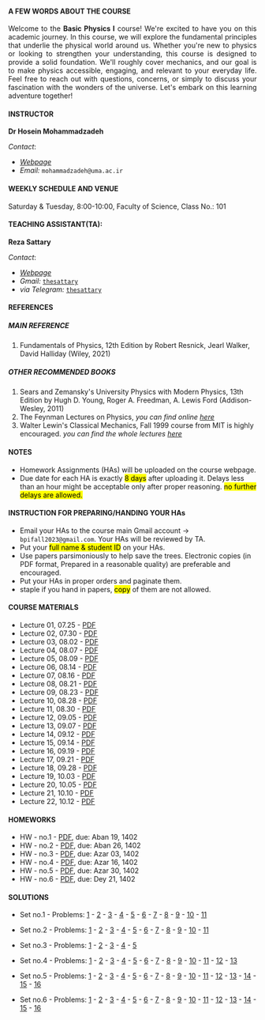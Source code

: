 #### A FEW WORDS ABOUT THE COURSE

<p style="text-align: justify; ">Welcome to the <b>Basic Physics I</b> course! We're excited to have you on this academic journey. In this course, we will explore the fundamental principles that underlie the physical world around us. Whether you're new to physics or looking to strengthen your understanding, this course is designed to provide a solid foundation. We'll roughly cover mechanics, and our goal is to make physics accessible, engaging, and relevant to your everyday life. Feel free to reach out with questions, concerns, or simply to discuss your fascination with the wonders of the universe. Let's embark on this learning adventure together!</p>


#### INSTRUCTOR

**Dr Hosein Mohammadzadeh**

_Contact_:

* [_Webpage_](https://uma.ac.ir/cv.php?cv=117&url_title=%d8%ad%d8%b3%db%8c%d9%86-%d9%85%d8%ad%d9%85%d8%af%d8%b2%d8%a7%d8%af%d9%87&rewrite_url=1&mod=scv)
* _Email:_ `mohammadzadeh@uma.ac.ir`

#### WEEKLY SCHEDULE AND VENUE

Saturday & Tuesday, 8:00-10:00, Faculty of Science, Class No.: 101

#### TEACHING ASSISTANT(TA):

**Reza Sattary**

_Contact_:
* [_Webpage_](https://sattary.github.io/)
* _Gmail:_  [`thesattary`](mailto:thesattary@gmail.com)
* _via Telegram:_ [`thesattary`](https://t.me/thesattary)


#### REFERENCES

##### MAIN REFERENCE

1. Fundamentals of Physics, 12th Edition by Robert Resnick, Jearl Walker, David Halliday (Wiley, 2021)

##### OTHER RECOMMENDED BOOKS

1. Sears and Zemansky's University Physics with Modern Physics, 13th Edition by Hugh D. Young, Roger A. Freedman, A. Lewis Ford (Addison-Wesley, 2011)
2. The Feynman Lectures on Physics, _you can find online [here](https://www.feynmanlectures.caltech.edu/)_
3. Walter Lewin's Classical Mechanics, Fall 1999 course from MIT is highly encouraged. _you can find the whole lectures [here](https://www.youtube.com/playlist?list=PLUdYlQf0_sSsb2tNcA3gtgOt8LGH6tJbr)_ 


#### NOTES 

* Homework Assignments (HAs) will be uploaded on the course webpage.
* Due date for each HA is exactly <mark>8 days</mark>  after uploading it. Delays less than an hour might be acceptable only after proper reasoning. <mark>no further delays are allowed.</mark>

#### INSTRUCTION FOR PREPARING/HANDING YOUR HAs

* Email your HAs to the course main Gmail account -> `bpifall2023@gmail.com`. Your HAs will be reviewed by TA. 
* Put your <mark>full name & student ID</mark> on your HAs.
* Use papers parsimoniously to help save the trees. Electronic copies (in PDF format, Prepared in a reasonable quality) are preferable and encouraged. 
* Put your HAs in proper orders and paginate them.
* staple if you hand in papers, <mark>copy</mark> of them are not allowed.


#### COURSE MATERIALS

* Lecture 01, 07.25 - [PDF](https://drive.google.com/file/d/1tXKdQUzDtTI2G1y8ufEO7xs-_wVlYo-H/view?usp=sharing)
* Lecture 02, 07.30 - [PDF](https://drive.google.com/file/d/1nlFEQQrylITmJ5SUdukvpvmqNf3xaeY9/view?usp=sharing)
* Lecture 03, 08.02 - [PDF](https://drive.google.com/file/d/1pw4Fb_FVH1xa_mcP6Ssbz1GyPzG3Pl_k/view?usp=sharing)
* Lecture 04, 08.07 - [PDF](https://drive.google.com/file/d/1m7U0XzIU17ptRUuBC1UIuvXbnqUL-CWn/view?usp=sharing)
* Lecture 05, 08.09 - [PDF](https://drive.google.com/file/d/1ktzIAazPSM-Rbciwr3pb1PlGLQ505uan/view?usp=sharing)
* Lecture 06, 08.14 - [PDF](https://drive.google.com/file/d/15OVly8g9ocNXNAOAlSGUIIEYq2Nbtu2W/view?usp=sharing)
* Lecture 07, 08.16 - [PDF](https://drive.google.com/file/d/1Yx_LD_d6cBy8Q6zGkClC6gqO7YJde4zz/view?usp=sharing)
* Lecture 08, 08.21 - [PDF](https://drive.google.com/file/d/1v2mbxfW5ImF2b2uYVGdAqGZMf4jl6R5E/view?usp=sharing)
* Lecture 09, 08.23 - [PDF](https://drive.google.com/file/d/1t70xqsHAd9Iup8MOCrSIdBYyTl8VzvqS/view?usp=sharing)
* Lecture 10, 08.28 - [PDF](https://drive.google.com/file/d/10ZuuUVcDqyiydQYf94cVzZ4Q-1CnSOaj/view?usp=sharing)
* Lecture 11, 08.30 - [PDF](https://drive.google.com/file/d/1Bmxb22hot8tLtFq8f02YDNiTGkOTiL3H/view?usp=sharing)
* Lecture 12, 09.05 - [PDF](https://drive.google.com/file/d/1kprZGExGfPJLm48IGifbFXMO0bkTao38/view?usp=sharing)
* Lecture 13, 09.07 - [PDF](https://drive.google.com/file/d/1hsZulRDdd4qJlszlndVvhFxpTrnQoiUZ/view?usp=sharing)
* Lecture 14, 09.12 - [PDF](https://drive.google.com/file/d/1Lu0VdFptV1bpNrfSqe6TSWc2WZWumuMm/view?usp=sharing)
* Lecture 15, 09.14 - [PDF](https://drive.google.com/file/d/1Q29t_G2-FIhZsxusMqJh0dMctgKh78vH/view?usp=sharing)
* Lecture 16, 09.19 - [PDF](https://drive.google.com/file/d/14wfnXlzlaoxNk4DwmdOkX9xcUG7-ypLk/view?usp=sharing)
* Lecture 17, 09.21 - [PDF](https://drive.google.com/file/d/1ZQLLUB31OYMpyxTllzMwc9ZEbDfG9mWf/view?usp=sharing)
* Lecture 18, 09.28 - [PDF](https://drive.google.com/file/d/14R3uoA-oPbkCGMDN85ai5uZzBwwKsato/view?usp=sharing)
* Lecture 19, 10.03 - [PDF](https://drive.google.com/file/d/1JzpAEXRMjkRSDlDN0-F9446nJnAnTH-B/view?usp=sharing)
* Lecture 20, 10.05 - [PDF](https://drive.google.com/file/d/1Z5w-S2C95IFRNDyfSOSrkj8jhMKApLXC/view?usp=sharing)
* Lecture 21, 10.10 - [PDF](https://drive.google.com/file/d/1AyYHR5Udr_aX8KU4B0S_K_onuTRxKTYG/view?usp=sharing)
* Lecture 22, 10.12 - [PDF](https://drive.google.com/file/d/1QTAWcPetv6Icx7b5kekfNJDX8Yt_PX4C/view?usp=sharing)

#### HOMEWORKS 

* HW - no.1 - [PDF](https://drive.google.com/file/d/1OJvLEe5SLUeEXJsS3UhK39PxfIA_PPH5/view?usp=sharing), due: Aban 19, 1402
* HW - no.2 - [PDF](https://drive.google.com/file/d/1g2yOW0pzbAuzZd40gRv2GDwo4qnrlA7d/view?usp=sharing), due: Aban 26, 1402
* HW - no.3 - [PDF](https://drive.google.com/file/d/1SVVkOHe54edTVcrgR5PSrK1MrVtFFQBa/view?usp=sharing), due: Azar 03, 1402
* HW - no.4 - [PDF](https://drive.google.com/file/d/1t-vkAdxwyzoS8VlR-EOQHaJ74yunLAKC/view?usp=sharing), due: Azar 16, 1402
* HW - no.5 - [PDF](https://drive.google.com/file/d/1PlcI72YO2lXTgvyv5dIBmq0eFEfOnGCd/view?usp=sharing), due: Azar 30, 1402
* HW - no.6 - [PDF](https://drive.google.com/file/d/1Gk92LZzRe9jrZyttO2C6bEH5I_qHNoAQ/view?usp=sharing), due: Dey 21, 1402

    

#### SOLUTIONS

* Set no.1 - Problems: [1](https://drive.google.com/file/d/1qV3W0A5sBgB7ru4DpU8200wV3TPaK5zp/view?usp=sharing) - [2](https://drive.google.com/file/d/1q-VfKc9KDoBO9AqBYidg7Ci560ZaKI_o/view?usp=sharing) - [3](https://drive.google.com/file/d/1rFlQdG8WEQjOARN99YFbNFC1LwdeW_Yj/view?usp=sharing) - [4](https://drive.google.com/file/d/1jRr_tyddn7Zmviq-sgJvX_W6KAfxZAHs/view?usp=sharing) - [5](https://drive.google.com/file/d/1-Goz3NGpzVUCOqngZI-4kshODJbQJvjF/view?usp=sharing) - [6](https://drive.google.com/file/d/1JCAiPSeKl4qn5FLaUw0KV6jSlnE_Z-vM/view?usp=sharing) - [7](https://drive.google.com/file/d/1AoW8hdMvfDXEBpx9yCuBIWTBwJs2eubb/view?usp=sharing) - [8](https://drive.google.com/file/d/1od1X69XtZi29xlUb7yN6fHdC282MNavw/view?usp=sharing) - [9](https://drive.google.com/file/d/1TpSbuMoVoHKwPVxk9zRrLmncSavwtLe-/view?usp=sharing) - [10](https://drive.google.com/file/d/1org0JElOqE6fHDFRDYR2GsuddRS3FKvo/view?usp=sharing) - [11](https://drive.google.com/file/d/1tlnZLLyKyyi5jid5GdCmtfdKaFAhCUuU/view?usp=sharing)


* Set no.2 - Problems: [1](https://drive.google.com/file/d/1vkg-9dcxL2zPULX4dKW4B_azGbs63mzb/view?usp=sharing) - [2](https://drive.google.com/file/d/1sw0Jz5VShvJd92JVkRluLCPPlg-lCZ3h/view?usp=sharing) - [3](https://drive.google.com/file/d/1PgeIVuwTrPZxaoOkb_I9IC0crBbvLJmy/view?usp=sharing)  - [4](https://drive.google.com/file/d/17R7V1iXKQLKTDC4vRwrWGIiKDUyT8nne/view?usp=sharing) - [5](https://drive.google.com/file/d/1X6ysZCCDmE2lCUaTspeDa4w46P72Z_WW/view?usp=sharing) - [6](https://drive.google.com/file/d/1cRj8bHYSEulBjVXFgZuNqD_nXSlOiaXO/view?usp=sharing) - [7](https://drive.google.com/file/d/1yVys6k2u0z9Mk9yFUDiPM2oOeryMbzZd/view?usp=sharing) - [8](https://drive.google.com/file/d/1I7SQnkyox3hBWKW3jfhs98ZSaHPM7YfV/view?usp=sharing) - [9](https://drive.google.com/file/d/15aKkxO9KnwQV09hL3RCODsW86cyER_tk/view?usp=sharing) - [10](https://drive.google.com/file/d/1t-bG2T9q3Awl3UqadoAOJfN9r-SKTYbw/view?usp=sharing) - [11](https://drive.google.com/file/d/1QTTVV-Syrx8PykyIPHqkQST7eq5bxqRl/view?usp=sharing)


* Set no.3 - Problems: [1](https://drive.google.com/file/d/1em6XEOY05FOyP8q-uO5JY4Z-N9zcpfb2/view?usp=sharing) - [2](https://drive.google.com/file/d/1vC5XwB3IuZl6Km3wecN2WX6mO5sdI-Od/view?usp=sharing) - [3](https://drive.google.com/file/d/1jWzgA9LaXmLQofFezuDwObnQmZK-dWwx/view?usp=sharing) - [4](https://drive.google.com/file/d/16quGoHRhXqg0ebG7uPuXE6vAiab_7WX3/view?usp=sharing) - [5](https://drive.google.com/file/d/1XtAL0n2dlXmRehtufBKRrCdZ5eyCBdo6/view?usp=sharing)


* Set no.4 - Problems: [1](https://drive.google.com/file/d/1u6HnuXUNtZGHWDt7qN7aQWEYid1Oc2iT/view?usp=sharing) - [2](https://drive.google.com/file/d/1uHSMO3ov6ocJRg1ru5oeJeGsRrmr7ZOu/view?usp=sharing) - [3](https://drive.google.com/file/d/1nJHU5OA5E773n2pNOb_8a7oMdeAPfY0e/view?usp=sharing) - [4](https://drive.google.com/file/d/1esFRZa_BosVxgGM9fH8MA37ItYq81p-I/view?usp=sharing) - [5](https://drive.google.com/file/d/1D7DiqXqBvbe2xqQBnj9WwMWWf9Yy5VV-/view?usp=sharing) - [6](https://drive.google.com/file/d/18fVGK5WzT5HRM0cT27UlHixSvw30Ksgy/view?usp=sharing) - [7](https://drive.google.com/file/d/1dGuUdxTSeXgo1NB_TijMLey5XPIkDKdK/view?usp=sharing) - [8](https://drive.google.com/file/d/1ZCOQni2uwOJb-uakq-MgQWOEa3gBkVui/view?usp=sharing) - [9](https://drive.google.com/file/d/1t5DmPQFgThSbwSmayOBMNrHNXEX8rg0V/view?usp=sharing) - [10](https://drive.google.com/file/d/1nJovhzvFWtbhhnlDKrdTSSECrNCpyxeV/view?usp=sharing) - [11](https://drive.google.com/file/d/1eh3kC7JAwGgYod4U6t3YmS2QPoOG4aIP/view?usp=sharing) - [12](https://drive.google.com/file/d/1ame2MKbzZvcaT3mdsJZ6hnU5SRIWFnFx/view?usp=sharing) - [13](https://drive.google.com/file/d/1N--3pNKJ5xXJ4DafwvdFQR4xNXf6X7iJ/view?usp=sharing)
  

* Set no.5 - Problems: [1](https://drive.google.com/file/d/1dubo3cLawRLbL4oaTozBgkBuLeAZ0PtO/view?usp=sharing) - [2](https://drive.google.com/file/d/1EZDwvnY_HfveoZqRdHm3Ar1C7Xf4IlsI/view?usp=sharing) - [3](https://drive.google.com/file/d/1RJazQibnRtTkfMt3x5wMEpe6mcxMpBP6/view?usp=sharing) - [4](https://drive.google.com/file/d/1N5R_0MXt3dRPSu3HnLCf-103Q8chPFiR/view?usp=sharing) - [5](https://drive.google.com/file/d/1BHzMtEooW43I4AIr7dtI-X9rAoF6FOAp/view?usp=sharing) - [6](https://drive.google.com/file/d/128PM2qCsECt5FwUeUjY8JSoy3a_hhsuM/view?usp=sharing) - [7](https://drive.google.com/file/d/1Ab6Z7qpXz1OXB2BXfZDAwYEbD4cCazcv/view?usp=sharing) - [8](https://drive.google.com/file/d/1N9YEeRxKEnj8OxY97B-_VjZKiJy4iuFu/view?usp=sharing) - [9](https://drive.google.com/file/d/1kHGEu_TpbXmah1jyGk2PTN40YCpUf6Zt/view?usp=sharing) - [10](https://drive.google.com/file/d/1rRhbVrukAmMuJKxbrw756mLf5HlunctL/view?usp=sharing) - [11](https://drive.google.com/file/d/1CCFDaGbOWjLrSiFQaH_BLUi2dRD6QCxc/view?usp=sharing) - [12](https://drive.google.com/file/d/1lYXxdnxe41P4pvwssp8nnhfWG_W120Fm/view?usp=sharing) - [13](https://drive.google.com/file/d/1fFIzpqb-FdNAUshZfW_LkFYqptw67Sfe/view?usp=sharing) - [14](https://drive.google.com/file/d/1evBaOou-TsdQoUseLD5ivF3U5_X27ala/view?usp=sharing) - [15](https://drive.google.com/file/d/1TvzR1C9_Za6aeLgtZ9p4iECgYAuSF2nP/view?usp=sharing) - [16](https://drive.google.com/file/d/15u3ilTx5xlTd8y8vv3VAXjhGpE9_7kX8/view?usp=sharing)


* Set no.6 - Problems: [1](https://drive.google.com/file/d/11Uv23dX1_xH2ODoDz657Fb2H2bfe6-hG/view?usp=sharing) - [2](https://drive.google.com/file/d/1dnMi4Xu0mV7Z6_lNGF060IqmyhM2Hzoc/view?usp=sharing) - [3](https://drive.google.com/file/d/1a6zaj7RtP31WufZ8dR1XVhPR62GkguC7/view?usp=sharing) - [4](https://drive.google.com/file/d/1V7G54G7RqSr30qb3gGJYj3VW80zXjSXM/view?usp=sharing) - [5](https://drive.google.com/file/d/1DCc6r4AFKHX5A3-d8zB2E2T54bycvmdP/view?usp=sharing) - [6](https://drive.google.com/file/d/1RZ3yKTQPUuRSk3L9DD4ajVd7fbhBgzMo/view?usp=sharing) - [7]() - [8]() - [9]() - [10]() - [11]() - [12]() - [13]() - [14]() - [15]() - [16]()
